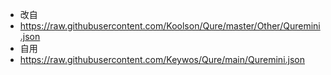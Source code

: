 * 改自 
* https://raw.githubusercontent.com/Koolson/Qure/master/Other/Quremini.json
* 自用
* https://raw.githubusercontent.com/Keywos/Qure/main/Quremini.json
